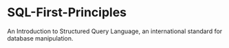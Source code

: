 # SQL-First-Principles
An Introduction to Structured Query Language, an international standard for database manipulation.
